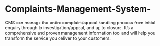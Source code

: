 # Complaints-Management-System-
CMS can manage the entire complaint/appeal handling process from initial enquiry through to investigation/appeal, and up to closure. It’s a comprehensive and proven management information tool and will help you transform the service you deliver to your customers. 
